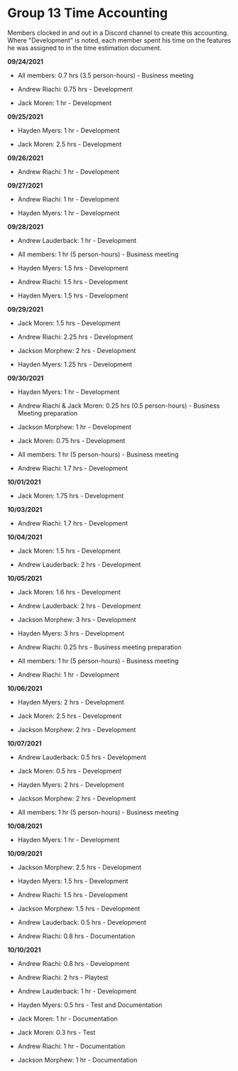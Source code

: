 # Group 13 Time Accounting

Members clocked in and out in a Discord channel to create this accounting. Where "Development" is noted, each member spent his time on the features he was assigned to in the time estimation document.

**09/24/2021**

* All members: 0.7 hrs (3.5 person-hours) - Business meeting

* Andrew Riachi: 0.75 hrs - Development

* Jack Moren: 1 hr - Development

**09/25/2021**

* Hayden Myers: 1 hr - Development

* Jack Moren: 2.5 hrs - Development

**09/26/2021**

* Andrew Riachi: 1 hr - Development

**09/27/2021**

* Andrew Riachi: 1 hr - Development

* Hayden Myers: 1 hr - Development

**09/28/2021**

* Andrew Lauderback: 1 hr - Development

* All members: 1 hr (5 person-hours) - Business meeting

* Hayden Myers: 1.5 hrs - Development

* Andrew Riachi: 1.5 hrs - Development

* Hayden Myers: 1.5 hrs - Development

**09/29/2021**

* Jack Moren: 1.5 hrs - Development

* Andrew Riachi: 2.25 hrs - Development

* Jackson Morphew: 2 hrs - Development

* Hayden Myers: 1.25 hrs - Development

**09/30/2021**

* Hayden Myers: 1 hr - Development

* Andrew Riachi & Jack Moren: 0.25 hrs (0.5 person-hours) - Business Meeting preparation

* Jackson Morphew: 1 hr - Development

* Jack Moren: 0.75 hrs - Development

* All members: 1 hr (5 person-hours) - Business meeting

* Andrew Riachi: 1.7 hrs - Development

**10/01/2021**

* Jack Moren: 1.75 hrs - Development

**10/03/2021**

* Andrew Riachi: 1.7 hrs - Development

**10/04/2021**

* Jack Moren: 1.5 hrs - Development

* Andrew Lauderback: 2 hrs - Development

**10/05/2021**

* Jack Moren: 1.6 hrs - Development

* Andrew Lauderback: 2 hrs - Development

* Jackson Morphew: 3 hrs - Development

* Hayden Myers: 3 hrs - Development

* Andrew Riachi: 0.25 hrs - Business meeting preparation

* All members: 1 hr (5 person-hours) - Business meeting

* Andrew Riachi: 1 hr - Development

**10/06/2021**

* Hayden Myers: 2 hrs - Development

* Jack Moren: 2.5 hrs - Development

* Jackson Morphew: 2 hrs - Development

**10/07/2021**

* Andrew Lauderback: 0.5 hrs - Development

* Jack Moren: 0.5 hrs - Development

* Hayden Myers: 2 hrs - Development

* Jackson Morphew: 2 hrs - Development

* All members: 1 hr (5 person-hours) - Business meeting

**10/08/2021**

* Hayden Myers: 1 hr - Development

**10/09/2021**

* Jackson Morphew: 2.5 hrs - Development

* Hayden Myers: 1.5 hrs - Development

* Andrew Riachi: 1.5 hrs - Development

* Jackson Morphew: 1.5 hrs - Development

* Andrew Lauderback: 0.5 hrs - Development

* Andrew Riachi: 0.8 hrs - Documentation

**10/10/2021**

* Andrew Riachi: 0.8 hrs - Development

* Andrew Riachi: 2 hrs - Playtest

* Andrew Lauderback: 1 hr - Development

* Hayden Myers: 0.5 hrs - Test and Documentation

* Jack Moren: 1 hr - Documentation

* Jack Moren: 0.3 hrs - Test

* Andrew Riachi: 1 hr - Documentation

* Jackson Morphew: 1 hr - Documentation